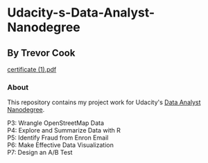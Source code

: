 # Udacity-s-Data-Analyst-Nanodegree
## By Trevor Cook

[certificate (1).pdf](https://github.com/tcook1/Udacity-s-Data-Analyst-Nanodegree/files/906720/certificate.1.pdf)



### About
This repository contains my project work for Udacity's [Data Analyst Nanodegree](https://www.udacity.com/course/data-analyst-nanodegree--nd002).

P3: Wrangle OpenStreetMap Data<br>
P4: Explore and Summarize Data with R<br>
P5: Identify Fraud from Enron Email<br>
P6: Make Effective Data Visualization <br>
P7: Design an A/B Test

